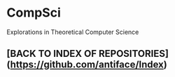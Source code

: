 CompSci
=======

Explorations in Theoretical Computer Science

## [BACK TO INDEX OF REPOSITORIES] (https://github.com/antiface/Index)
